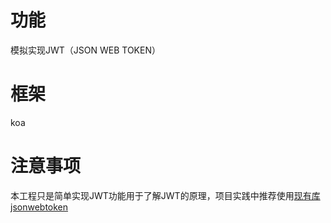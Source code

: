 # 功能

模拟实现JWT（JSON WEB TOKEN）

# 框架

koa

# 注意事项

本工程只是简单实现JWT功能用于了解JWT的原理，项目实践中推荐使用[现有库jsonwebtoken](https://github.com/auth0/node-jsonwebtoken)
